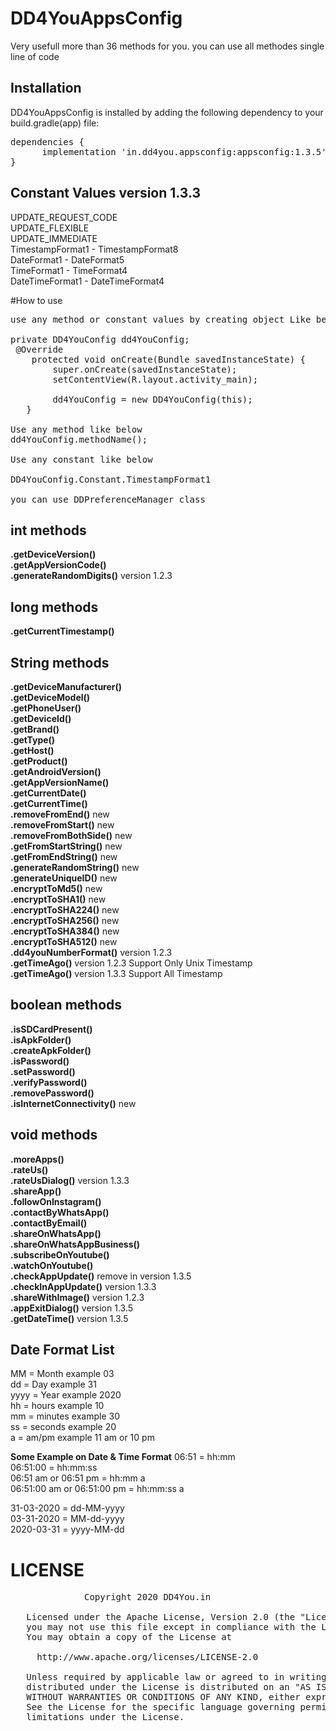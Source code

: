 # DD4YouAppsConfig
Very usefull more than 36 methods for you. you can use all methodes single line of code


## Installation
DD4YouAppsConfig is installed by adding the following dependency to your build.gradle(app) file:
<pre>
dependencies {  
      implementation 'in.dd4you.appsconfig:appsconfig:1.3.5'  
}
</pre>

## Constant Values version 1.3.3
UPDATE_REQUEST_CODE  
UPDATE_FLEXIBLE  
UPDATE_IMMEDIATE  
TimestampFormat1 - TimestampFormat8  
DateFormat1 - DateFormat5  
TimeFormat1 - TimeFormat4  
DateTimeFormat1 - DateTimeFormat4  

#How to use
<pre>
use any method or constant values by creating object Like below

private DD4YouConfig dd4YouConfig;
 @Override
    protected void onCreate(Bundle savedInstanceState) {
        super.onCreate(savedInstanceState);
        setContentView(R.layout.activity_main);

        dd4YouConfig = new DD4YouConfig(this);
   }
   
Use any method like below
dd4YouConfig.methodName();

Use any constant like below

DD4YouConfig.Constant.TimestampFormat1

you can use DDPreferenceManager class
</pre>

## int methods
**.getDeviceVersion()**  
**.getAppVersionCode()**  
**.generateRandomDigits()**  version 1.2.3  

## long methods
**.getCurrentTimestamp()**

## String methods
**.getDeviceManufacturer()**  
**.getDeviceModel()**  
**.getPhoneUser()**  
**.getDeviceId()**  
**.getBrand()**  
**.getType()**  
**.getHost()**  
**.getProduct()**  
**.getAndroidVersion()**  
**.getAppVersionName()**  
**.getCurrentDate()**  
**.getCurrentTime()**  
**.removeFromEnd()**  new  
**.removeFromStart()**  new  
**.removeFromBothSide()**  new  
**.getFromStartString()** new  
**.getFromEndString()** new  
**.generateRandomString()**  new  
**.generateUniqueID()**  new  
**.encryptToMd5()**  new  
**.encryptToSHA1()**  new  
**.encryptToSHA224()**  new  
**.encryptToSHA256()**  new  
**.encryptToSHA384()**  new  
**.encryptToSHA512()**  new  
**.dd4youNumberFormat()** version 1.2.3  
**.getTimeAgo()**  version 1.2.3 Support Only Unix Timestamp  
**.getTimeAgo()**  version 1.3.3 Support All Timestamp  

## boolean methods
**.isSDCardPresent()**  
**.isApkFolder()**  
**.createApkFolder()**  
**.isPassword()**  
**.setPassword()**  
**.verifyPassword()**  
**.removePassword()**  
**.isInternetConnectivity()** new  

## void methods
**.moreApps()**  
**.rateUs()**  
**.rateUsDialog()**  version 1.3.3  
**.shareApp()**  
**.followOnInstagram()**  
**.contactByWhatsApp()**  
**.contactByEmail()**  
**.shareOnWhatsApp()**  
**.shareOnWhatsAppBusiness()**  
**.subscribeOnYoutube()**  
**.watchOnYoutube()**  
**.checkAppUpdate()**  remove in version 1.3.5  
**.checkInAppUpdate()**  version 1.3.3  
**.shareWithImage()**  version 1.2.3  
**.appExitDialog()**  version 1.3.5  
**.getDateTime()**  version 1.3.5


## Date Format List
MM  = Month example 03  
dd  = Day example 31  
yyyy  = Year example 2020  
hh  = hours example 10  
mm = minutes  example 30  
ss = seconds  example 20  
a = am/pm example 11 am or 10 pm  

**Some Example on Date & Time Format**
06:51 = hh:mm  
06:51:00 = hh:mm:ss  
06:51 am or 06:51 pm = hh:mm a  
06:51:00 am or 06:51:00 pm = hh:mm:ss a  

31-03-2020  = dd-MM-yyyy  
03-31-2020  = MM-dd-yyyy  
2020-03-31  = yyyy-MM-dd  


# LICENSE
<pre>
	          Copyright 2020 DD4You.in  
            
   Licensed under the Apache License, Version 2.0 (the "License");  
   you may not use this file except in compliance with the License.  
   You may obtain a copy of the License at  

     http://www.apache.org/licenses/LICENSE-2.0  

   Unless required by applicable law or agreed to in writing, software  
   distributed under the License is distributed on an "AS IS" BASIS,  
   WITHOUT WARRANTIES OR CONDITIONS OF ANY KIND, either express or implied.  
   See the License for the specific language governing permissions and  
   limitations under the License.
</pre>
